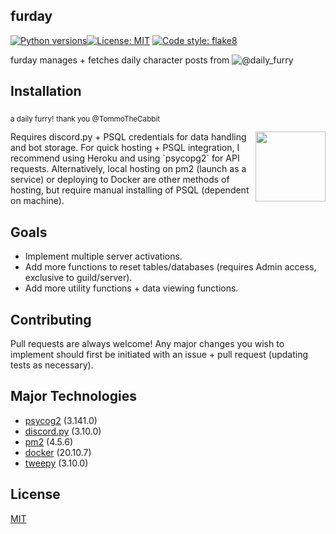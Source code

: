 ## furday

 [![Python versions](https://img.shields.io/pypi/pyversions/birdysis.svg)]()[![License: MIT](https://img.shields.io/badge/License-MIT-yellow.svg)](https://opensource.org/licenses/MIT) [![Code style: flake8](https://img.shields.io/badge/code%20style-flake8-black)](https://github.com/PyCQA/flake8)
 
furday manages + fetches daily character posts from ![@daily_furry](https://twitter.com/daily_furry?lang=en)

## Installation
<sub>a daily furry!</sub>
<sub>thank you @TommoTheCabbit</sub>

<img align="right" height="112" width="112" src=https://pbs.twimg.com/profile_images/1377740950584328192/YOJr-Xph_400x400.png>
Requires discord.py + PSQL credentials for data handling and bot storage.
For quick hosting + PSQL integration, I recommend using Heroku and using `psycopg2` for API requests. Alternatively, local hosting on pm2 (launch as a service) or deploying to Docker are other methods of hosting, but require manual installing of PSQL (dependent on machine).

## Goals

- Implement multiple server activations.
- Add more functions to reset tables/databases (requires Admin access, exclusive to guild/server).
- Add more utility functions + data viewing functions.


## Contributing
Pull requests are always welcome! Any major changes you wish to implement should first be initiated with an issue + pull request (updating tests as necessary).

## Major Technologies
- [psycog2](https://selenium-python.readthedocs.io/) (3.141.0)
- [discord.py](https://docs.tweepy.org/en/latest/) (3.10.0)
- [pm2](https://pm2.keymetrics.io/docs/usage/quick-start/) (4.5.6)
- [docker](https://docker.com) (20.10.7)
- [tweepy](https://pypi.org/project/tweepy/) (3.10.0)

## License
[MIT](https://choosealicense.com/licenses/mit/)

